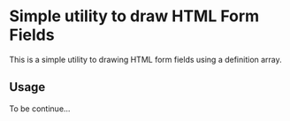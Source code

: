 <h1>Simple utility to draw HTML Form Fields</h1>
<p>This is a simple utility to drawing HTML form fields using a definition array.</p>
<h2>Usage</h2>
<p>To be continue...</p>
<pre>
</pre>
